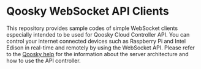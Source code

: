 Qoosky WebSocket API Clients
==================
This repository provides sample codes of simple WebSocket clients especially intended to be used for Qoosky Cloud Controller API.  You can control your internet connected devices such as Raspberry Pi and Intel Edison in real-time and remotely by using the WebSocket API.  Please refer to the [Qoosky help](https://www.qoosky.io/help/api) for the information about the server architecture and how to use the API controller.
